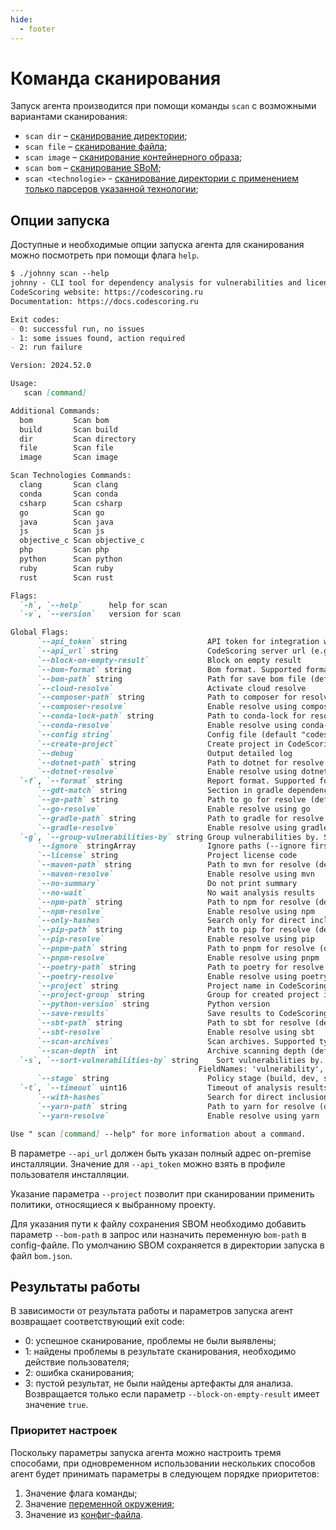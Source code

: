 ```yaml
---
hide:
  - footer
---
```


# Команда сканирования

Запуск агента производится при помощи команды `scan` с возможными вариантами сканирования:

- `scan dir` – [сканирование директории](/agent/scan-dir/);
- `scan file` – [сканирование файла](/agent/scan-file);
- `scan image` – [сканирование контейнерного образа](/agent/scan-docker);
- `scan bom` – [сканирование SBoM](/agent/scan-bom);
- `scan <technologie>` - [сканирование директории с применением только парсеров указанной технологии](/agent/scan-technologies);

## Опции запуска

Доступные и необходимые опции запуска агента для сканирования можно посмотреть при помощи флага `help`.

```markdown
$ ./johnny scan --help
johnny - CLI tool for dependency analysis for vulnerabilities and license compliance issues. Works in connection with CodeScoring SCA.
CodeScoring website: https://codescoring.ru
Documentation: https://docs.codescoring.ru

Exit codes:
- 0: successful run, no issues
- 1: some issues found, action required
- 2: run failure

Version: 2024.52.0

Usage:
   scan [command]

Additional Commands:
  bom         Scan bom
  build       Scan build
  dir         Scan directory
  file        Scan file
  image       Scan image

Scan Technologies Commands:
  clang       Scan clang
  conda       Scan conda
  csharp      Scan csharp
  go          Scan go
  java        Scan java
  js          Scan js
  objective_c Scan objective_c
  php         Scan php
  python      Scan python
  ruby        Scan ruby
  rust        Scan rust

Flags:
  `-h`, `--help`      help for scan
  `-v`, `--version`   version for scan

Global Flags:
      `--api_token` string                  API token for integration with CodeScoring server (required if api_url is set)
      `--api_url` string                    CodeScoring server url (e.g. https://codescoring.mycompany.com) (required if api_token is set)
      `--block-on-empty-result`             Block on empty result
      `--bom-format` string                 Bom format. Supported formats: cyclonedx_v1_6_json","cyclonedx_v1_5_json","cyclonedx_v1_4_json","cyclonedx_v1_6_ext_json (default "cyclonedx_v1_6_json")
      `--bom-path` string                   Path for save bom file (default "bom.json")
      `--cloud-resolve`                     Activate cloud resolve
      `--composer-path` string              Path to composer for resolve (default "composer")
      `--composer-resolve`                  Enable resolve using composer
      `--conda-lock-path` string            Path to conda-lock for resolve (default "conda-lock")
      `--conda-resolve`                     Enable resolve using conda-lock
      `--config string`                     Config file (default "codescoring-johnny-config.yaml")
      `--create-project`                    Create project in CodeScoring if not exists
      `--debug`                             Output detailed log
      `--dotnet-path` string                Path to dotnet for resolve (default "dotnet")
      `--dotnet-resolve`                    Enable resolve using dotnet
  `-f`, `--format` string                   Report format. Supported formats: coloredtable, table, text, junit, sarif, csv, gl-dependency-scanning-report, gl-code-quality-report. Default output to console. Supports multiformat. Example: 'coloredtable,junit>>junit.xml'  (default "coloredtable")
      `--gdt-match` string                  Section in gradle dependency tree for scan. By default - parse all sections
      `--go-path` string                    Path to go for resolve (default "go")
      `--go-resolve`                        Enable resolve using go
      `--gradle-path` string                Path to gradle for resolve (default "./gradlew")
      `--gradle-resolve`                    Enable resolve using gradle
  `-g`, `--group-vulnerabilities-by` string Group vulnerabilities by. Supported kinds 'vulnerability', 'affect' (default "vulnerability")
      `--ignore` stringArray                Ignore paths (--ignore first --ignore "/**/onem?re")
      `--license` string                    Project license code
      `--maven-path` string                 Path to mvn for resolve (default "mvn")
      `--maven-resolve`                     Enable resolve using mvn
      `--no-summary`                        Do not print summary
      `--no-wait`                           No wait analysis results
      `--npm-path` string                   Path to npm for resolve (default "npm")
      `--npm-resolve`                       Enable resolve using npm
      `--only-hashes`                       Search only for direct inclusion of dependencies using file hashes
      `--pip-path` string                   Path to pip for resolve (default "pip")
      `--pip-resolve`                       Enable resolve using pip
      `--pnpm-path` string                  Path to pnpm for resolve (default "pnpm")
      `--pnpm-resolve`                      Enable resolve using pnpm
      `--poetry-path` string                Path to poetry for resolve (default "poetry")
      `--poetry-resolve`                    Enable resolve using poetry
      `--project` string                    Project name in CodeScoring
      `--project-group` string              Group for created project in CodeScoring
      `--python-version` string             Python version
      `--save-results`                      Save results to CodeScoring. Used just together with project name
      `--sbt-path` string                   Path to sbt for resolve (default "sbt")
      `--sbt-resolve`                       Enable resolve using sbt
      `--scan-archives`                     Scan archives. Supported types: '.jar', '.rar', '.tar', '.tar.bz2', '.tbz2', '.tar.gz', '.tgz', '.tar.xz', '.txz', '.war', '.zip', '.aar', '.egg', '.hpi', '.nupkg', '.whl'
      `--scan-depth` int                    Archive scanning depth (default 1)
  `-s`, `--sort-vulnerabilities-by` string    Sort vulnerabilities by. Comma separated field names. For DESC - write field name with prefix '-'.
                                          FieldNames: 'vulnerability', 'fixedversion', 'cvss2', 'cvss3', 'cwes', 'links', 'affect' (default "-cvss3,-cvss2,fixedversion,vulnerability,cwes,links,affect")
      `--stage` string                      Policy stage (build, dev, source, stage, test, prod, proxy) (default "build")
  `-t`, `--timeout` uint16                  Timeout of analysis results waiting in seconds (default 3600)
      `--with-hashes`                       Search for direct inclusion of dependencies using file hashes
      `--yarn-path` string                  Path to yarn for resolve (default "yarn")
      `--yarn-resolve`                      Enable resolve using yarn

Use " scan [command] --help" for more information about a command.
```

В параметре `--api_url` должен быть указан полный адрес on-premise инсталляции. Значение для `--api_token` можно взять в профиле пользователя инсталляции.

Указание параметра `--project` позволит при сканировании применить политики, относящиеся к выбранному проекту.

Для указания пути к файлу сохранения SBOM необходимо добавить параметр `--bom-path` в запрос или назначить переменную `bom-path` в config-файле. По умолчанию SBOM сохраняется в директории запуска в файл `bom.json`.

## Результаты работы

В зависимости от результата работы и параметров запуска агент возвращает соответствующий exit code:

- 0: успешное сканирование, проблемы не были выявлены;
- 1: найдены проблемы в результате сканирования, необходимо действие пользователя;
- 2: ошибка сканирования;
- 3: пустой результат, не были найдены артефакты для анализа. Возвращается только если параметр `--block-on-empty-result` имеет значение `true`.

### Приоритет настроек

Поскольку параметры запуска агента можно настроить тремя способами, при одновременном использовании нескольких способов агент будет принимать параметры в следующем порядке приоритетов:

1. Значение флага команды;
2. Значение [переменной окружения](/agent/env-variables);
3. Значение из [конфиг-файла](/agent/config).

